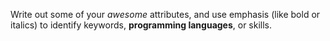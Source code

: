 Write out some of your *awesome* attributes, and use emphasis (like bold or italics) to identify keywords, __programming languages__, or skills. 
